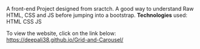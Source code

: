 A front-end Project designed from sractch. A good way to understand Raw HTML, CSS and JS before jumping into a bootstrap.
**Technologies** used:
HTML
CSS
JS

To view the website, click on the link below:
https://deepali38.github.io/Grid-and-Carousel/
